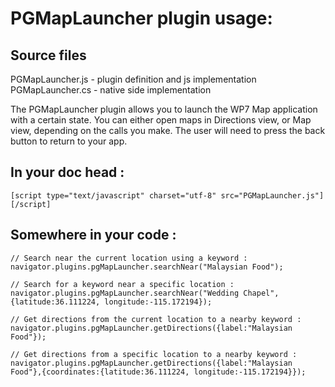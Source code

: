 PGMapLauncher plugin usage:
===============
Source files
---
PGMapLauncher.js - plugin definition and js implementation
PGMapLauncher.cs - native side implementation

The PGMapLauncher plugin allows you to launch the WP7 Map application with a certain state.
You can either open maps in Directions view, or Map view, depending on the calls you make.
The user will need to press the back button to return to your app.


In your doc head :
---

    [script type="text/javascript" charset="utf-8" src="PGMapLauncher.js"][/script]


Somewhere in your code :
---
    // Search near the current location using a keyword :
    navigator.plugins.pgMapLauncher.searchNear("Malaysian Food");

    // Search for a keyword near a specific location :
    navigator.plugins.pgMapLauncher.searchNear("Wedding Chapel",{latitude:36.111224, longitude:-115.172194});

    // Get directions from the current location to a nearby keyword :
    navigator.plugins.pgMapLauncher.getDirections({label:"Malaysian Food"});

    // Get directions from a specific location to a nearby keyword :
    navigator.plugins.pgMapLauncher.getDirections({label:"Malaysian Food"},{coordinates:{latitude:36.111224, longitude:-115.172194}});
    
    